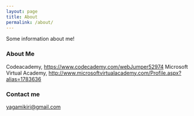 ```yaml
---
layout: page
title: About
permalink: /about/
---
```


Some information about me!

### About Me

Codeacademy, https://www.codecademy.com/webJumper52974
Microsoft Virtual Academy, http://www.microsoftvirtualacademy.com/Profile.aspx?alias=1783636

### Contact me

[yagamikiri@gmail.com](mailto:yagamikiri@gmail.com)